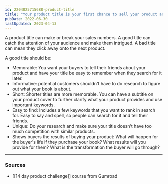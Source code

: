 ```yaml
---
id: 2204025715688-product-title
title: "Your product title is your first chance to sell your product and make a good impression"
pubDate: 2022-06-30
lastUpdated: 2023-04-13
---
```


A product title can make or break your sales numbers. A good title can catch the attention of your audience and make them intrigued. A bad title can mean they click away onto the next product.

A good title should be:

- Memorable: You want your buyers to tell their friends about your product and have your title be easy to remember when they search for it later.
- Informative: potential customers shouldn't have to do research to figure out what your book is about.
- Short: Shorter titles are more memorable. You can have a subtitle on your product cover to further clarify what your product provides and use important keywords.
- Easy to find: Includes a few keywords that you want to rank in search for. Easy to say and spell, so people can search for it and tell their friends.
- Unique: Do your research and make sure your title doesn’t have too much competition with similar products.
- Shows buyers the results of buying your product: What will happen for the buyer's life if they purchase your book? What results will you provide for them? What is the transformation the buyer will go through?

---

### Sources

- [[14 day product challenge]] course from Gumroad
